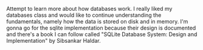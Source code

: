 Attempt to learn more about how databases work. I really liked my databases class and would like to continue understanding the fundamentals, namely how the data is stored on disk and in memory. I'm gonna go for the sqlite implementation because their design is documented and there's a book I can follow called "SQLite Database System: Design and Implementation" by Sibsankar Haldar.
